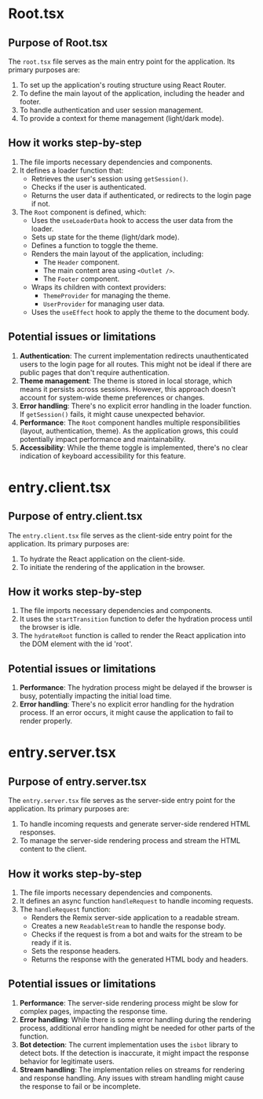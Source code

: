 # Root.tsx

## Purpose of Root.tsx

The `root.tsx` file serves as the main entry point for the application. Its primary purposes are:

1. To set up the application's routing structure using React Router.
2. To define the main layout of the application, including the header and footer.
3. To handle authentication and user session management.
4. To provide a context for theme management (light/dark mode).

## How it works step-by-step

1. The file imports necessary dependencies and components.
2. It defines a loader function that:
   - Retrieves the user's session using `getSession()`.
   - Checks if the user is authenticated.
   - Returns the user data if authenticated, or redirects to the login page if not.
3. The `Root` component is defined, which:
   - Uses the `useLoaderData` hook to access the user data from the loader.
   - Sets up state for the theme (light/dark mode).
   - Defines a function to toggle the theme.
   - Renders the main layout of the application, including:
     - The `Header` component.
     - The main content area using `<Outlet />`.
     - The `Footer` component.
   - Wraps its children with context providers:
     - `ThemeProvider` for managing the theme.
     - `UserProvider` for managing user data.
   - Uses the `useEffect` hook to apply the theme to the document body.

## Potential issues or limitations

1. **Authentication**: The current implementation redirects unauthenticated users to the login page for all routes. This might not be ideal if there are public pages that don't require authentication.
2. **Theme management**: The theme is stored in local storage, which means it persists across sessions. However, this approach doesn't account for system-wide theme preferences or changes.
3. **Error handling**: There's no explicit error handling in the loader function. If `getSession()` fails, it might cause unexpected behavior.
4. **Performance**: The `Root` component handles multiple responsibilities (layout, authentication, theme). As the application grows, this could potentially impact performance and maintainability.
5. **Accessibility**: While the theme toggle is implemented, there's no clear indication of keyboard accessibility for this feature.

# entry.client.tsx

## Purpose of entry.client.tsx

The `entry.client.tsx` file serves as the client-side entry point for the application. Its primary purposes are:

1. To hydrate the React application on the client-side.
2. To initiate the rendering of the application in the browser.

## How it works step-by-step

1. The file imports necessary dependencies and components.
2. It uses the `startTransition` function to defer the hydration process until the browser is idle.
3. The `hydrateRoot` function is called to render the React application into the DOM element with the id 'root'.

## Potential issues or limitations

1. **Performance**: The hydration process might be delayed if the browser is busy, potentially impacting the initial load time.
2. **Error handling**: There's no explicit error handling for the hydration process. If an error occurs, it might cause the application to fail to render properly.

# entry.server.tsx

## Purpose of entry.server.tsx

The `entry.server.tsx` file serves as the server-side entry point for the application. Its primary purposes are:

1. To handle incoming requests and generate server-side rendered HTML responses.
2. To manage the server-side rendering process and stream the HTML content to the client.

## How it works step-by-step

1. The file imports necessary dependencies and components.
2. It defines an async function `handleRequest` to handle incoming requests.
3. The `handleRequest` function:
   - Renders the Remix server-side application to a readable stream.
   - Creates a new `ReadableStream` to handle the response body.
   - Checks if the request is from a bot and waits for the stream to be ready if it is.
   - Sets the response headers.
   - Returns the response with the generated HTML body and headers.

## Potential issues or limitations

1. **Performance**: The server-side rendering process might be slow for complex pages, impacting the response time.
2. **Error handling**: While there is some error handling during the rendering process, additional error handling might be needed for other parts of the function.
3. **Bot detection**: The current implementation uses the `isbot` library to detect bots. If the detection is inaccurate, it might impact the response behavior for legitimate users.
4. **Stream handling**: The implementation relies on streams for rendering and response handling. Any issues with stream handling might cause the response to fail or be incomplete.
